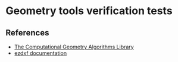 # Geometry tools verification tests


## References

- [The Computational Geometry Algorithms Library](https://www.cgal.org/)
- [ezdxf documentation](https://ezdxf.readthedocs.io/en/stable/)
